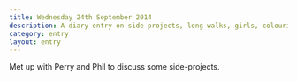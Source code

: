 ```yaml
---
title: Wednesday 24th September 2014
description: A diary entry on side projects, long walks, girls, colouring things in, and the writing for Doctor Who
category: entry
layout: entry
---
```


Met up with Perry and Phil to discuss some side-projects.

